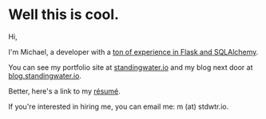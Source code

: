 # Well this is cool.

Hi,

I'm Michael, a developer with a [ton of experience in Flask and
SQLAlchemy][0].

You can see my portfolio site at [standingwater.io][1] and my blog next door at
[blog.standingwater.io][2].

Better, here's a link to my [résumé][3].

If you're interested in hiring me, you can email me: m (at) stdwtr.io.

[0]: https://github.com/malan88/icc
[1]: https://stdwtr.io
[2]: https://blog.standingwater.io
[3]: https://github.com/malan88/resume/blob/master/main.pdf
